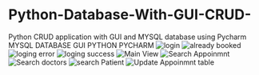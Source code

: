 # Python-Database-With-GUI-CRUD-
Python CRUD application with GUI and MYSQL database using Pycharm
MYSQL DATABASE  GUI PYTHON PYCHARM
![login](https://user-images.githubusercontent.com/43729924/196339100-d1ed9d6a-9c01-4c58-83c3-6785a6b310e7.JPG)
![already booked](https://user-images.githubusercontent.com/43729924/196339190-17faf5d2-511e-4884-b9c7-cd0c5ba1bb03.JPG)
![loging error](https://user-images.githubusercontent.com/43729924/196339194-3fba674f-852e-4b2a-b4f4-5c261b7d7b08.JPG)
![loging success](https://user-images.githubusercontent.com/43729924/196339196-5f2a9bd8-7599-44ea-953d-b9667230c4f1.JPG)
![Main View](https://user-images.githubusercontent.com/43729924/196339199-e4e952b3-2730-4e09-b937-132f4550e2c2.JPG)
![Search Appoinmnt](https://user-images.githubusercontent.com/43729924/196339201-12d8c705-f608-4558-9d4c-d39d9fbca9f6.JPG)
![Search doctors](https://user-images.githubusercontent.com/43729924/196339202-d70c01a3-6c57-4699-962a-28ed638b24d7.JPG)
![search Patient](https://user-images.githubusercontent.com/43729924/196339203-bb5342ad-ecfd-4f97-b58b-10d4f24ea7d9.JPG)
![Update Appoinmnt table](https://user-images.githubusercontent.com/43729924/196339204-3114576e-37ea-46b5-b20f-6570d57ba92e.JPG)
